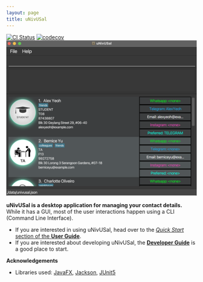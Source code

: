 ```yaml
---
layout: page
title: uNivUSal
---
```


[![CI Status](https://github.com/se-edu/addressbook-level3/workflows/Java%20CI/badge.svg)](https://github.com/se-edu/addressbook-level3/actions)
[![codecov](https://codecov.io/gh/AY2223S1-CS2103T-T08-3/tp/branch/master/graph/badge.svg?token=Y4F4ICZLXL)](https://codecov.io/gh/AY2223S1-CS2103T-T08-3/tp)
![Ui](images/Ui.png)

**uNivUSal is a desktop application for managing your contact details.** While it has a GUI, most of the user interactions happen using a CLI (Command Line Interface).

* If you are interested in using uNivUSal, head over to the [_Quick Start_ section of the **User Guide**](UserGuide.html#quick-start).
* If you are interested about developing uNivUSal, the [**Developer Guide**](DeveloperGuide.html) is a good place to start.


**Acknowledgements**

* Libraries used: [JavaFX](https://openjfx.io/), [Jackson](https://github.com/FasterXML/jackson), [JUnit5](https://github.com/junit-team/junit5)
